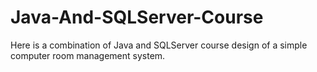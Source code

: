 # Java-And-SQLServer-Course
Here is a combination of Java and SQLServer course design of a simple computer room management system.
